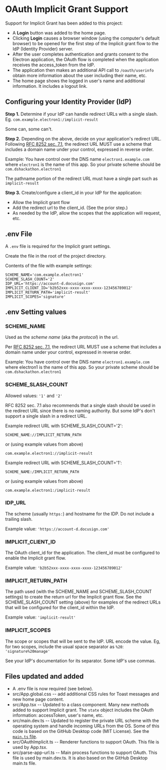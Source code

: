 # OAuth Implicit Grant Support

Support for Implicit Grant has been added to this project:
* A **Login** button was added to the home page.
* Clicking **Login** causes a browser window (using the computer's
  default browser) to be opened for the first step of the Implicit grant
  flow to the IdP (Identity Provider) server.
* After the user completes authentication and grants consent to the 
  Electron application, the OAuth flow is completed when
  the application receives the access_token from the IdP.
* The application then makes an additional API call
  to `/oauth/userinfo` obtain 
  more information about the user including their name, etc.
* The home page shows the logged in user's name and additional
  information. It includes a logout link.

## Configuring your Identity Provider (IdP)

**Step 1.** Determine if your IdP can handle redirect URLs with a single slash.
Eg. `com.example.electron1:/implicit-result`

Some can, some can't. 

**Step 2.** Depending on the above, decide on your application's redirect URL.
Following [RFC 8252 sec. 7.1](https://tools.ietf.org/html/rfc8252#section-7.1), the redirect URL MUST use a scheme that includes a domain name under your control, expressed in reverse order.

Example: You have control over the DNS name `electron1.example.com` 
where `electron1` is the name of this app. So your private scheme 
should be `com.dshackathon.electron1`

The pathname portion of the redirect URL must have a single part
such as `implicit-result`

**Step 3.** Create/configure a client_id in your IdP for the application:
* Allow the Implicit grant flow
* Add the redirect url to the client_id. (See the prior step.) 
* As needed by the IdP, allow the scopes that the application will request,
  etc.

## .env File

A `.env` file is required for the Implicit grant settings.

Create the file in the root of the project directory.

Contents of the file with example settings:

````
SCHEME_NAME='com.example.electron1'
SCHEME_SLASH_COUNT='2'
IDP_URL='https://account-d.docusign.com'
IMPLICIT_CLIENT_ID='b2b52xxx-xxxx-xxxx-xxxx-123456789012'
IMPLICIT_RETURN_PATH='implicit-result'
IMPLICIT_SCOPES='signature'
````

## .env Setting values

### SCHEME_NAME
Used as the *scheme name* (aka the *protocol*) in the url. 
  
Per [RFC 8252 sec. 7.1](https://tools.ietf.org/html/rfc8252#section-7.1), the redirect URL MUST use a scheme that includes a domain name
under your control, expressed in reverse order.
  
Example: You have control over the DNS name `electron1.example.com` 
where electron1 is the name of this app. So your private scheme 
should be `com.dshackathon.electron1`

### SCHEME_SLASH_COUNT
Allowed values: `'1'` and `'2'`

RFC 8252 sec. 7.1 also recommends that a single
slash should be used in the redirect URL since there is no naming authority. But some IdP's don't support a single slash in a redirect URL.

Example redirect URL with SCHEME_SLASH_COUNT='2':

`SCHEME_NAME://IMPLICIT_RETURN_PATH`

or (using example values from above)

`com.example.electron1://implicit-result`

Example redirect URL with SCHEME_SLASH_COUNT='1':

`SCHEME_NAME:/IMPLICIT_RETURN_PATH`

or (using example values from above)

`com.example.electron1:/implicit-result`

### IDP_URL
The scheme (usually `https:`) and hostname for the IDP. Do not include 
a trailing slash.

Example value: `'https://account-d.docusign.com'`

### IMPLICIT_CLIENT_ID
The OAuth client_id for the application. The client_id must be
configured to enable the Implicit grant flow.

Example value: `'b2b52xxx-xxxx-xxxx-xxxx-123456789012'`

### IMPLICIT_RETURN_PATH
The path used (with the SCHEME_NAME and SCHEME_SLASH_COUNT settings)
to create the return url for the Implicit grant flow.
See the SCHEME_SLASH_COUNT setting (above) for examples of the
redirect URLs that will be configured for the client_id within
the IdP.

Example value: `'implicit-result'`
### IMPLICIT_SCOPES
The scope or scopes that will be sent to the IdP. 
URL encode the value. Eg, for two scopes, include the 
usual space separator as `%20`: `'signature%20manage'`

See your IdP's documentation for its separator. Some IdP's use
commas.

## Files updated and added

* A .env file is now required (see below).
* src/App.global.css -- add additional CSS rules for Toast messages and new 
  home page content.
* src/App.tsx -- Updated to a class component. Many new methods added to
  support Implicit grant. The `state` object includes the OAuth information:
  accessToken, user's name, etc.
* src/main.dev.ts -- Updated to register the private URL scheme with the 
  operating system and handle incoming URLs from the OS. Some of this
  code is based on the GitHub Desktop code (MIT License). 
  See the [`main.ts` file](https://github.com/desktop/desktop/blob/development/app/src/main-process/main.ts).
* src/OAuthImplicit.ts -- Renderer functions to support OAuth. This file is 
  used by App.tsx.
* src/parse-app-url.ts -- Main process functions to support OAuth. This file is
  used by main.dev.ts. It is also based on the GitHub Desktop main.ts file.
